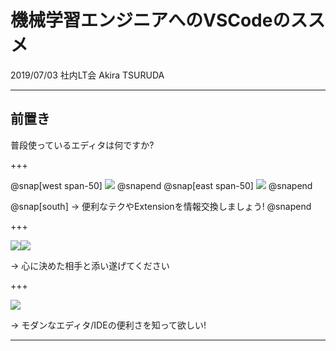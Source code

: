 # 機械学習エンジニアへのVSCodeのススメ

2019/07/03 社内LT会 Akira TSURUDA

---

## 前置き

普段使っているエディタは何ですか?

+++

@snap[west span-50]
![](https://upload.wikimedia.org/wikipedia/commons/thumb/9/9a/Visual_Studio_Code_1.35_icon.svg/384px-Visual_Studio_Code_1.35_icon.svg.png)
@snapend
@snap[east span-50]
![](https://upload.wikimedia.org/wikipedia/commons/c/ca/Atom_icon.png)
@snapend

@snap[south]
-> 便利なテクやExtensionを情報交換しましょう!
@snapend

+++

![](https://upload.wikimedia.org/wikipedia/commons/thumb/9/9f/Vimlogo.svg/1280px-Vimlogo.svg.png)![](https://upload.wikimedia.org/wikipedia/commons/thumb/5/5f/Emacs-logo.svg/956px-Emacs-logo.svg.png)

-> 心に決めた相手と添い遂げてください

+++

![](https://upload.wikimedia.org/wikipedia/commons/thumb/3/38/Jupyter_logo.svg/883px-Jupyter_logo.svg.png)

-> モダンなエディタ/IDEの便利さを知って欲しい!

---



